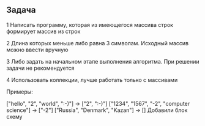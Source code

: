   ## Задача 
 
1  Написать программу, которая из имеющегося массива строк формирует массив из строк

2  Длина которых меньше либо равна 3 символам. Исходный массив можно ввести вручную

3  Либо задать на начальном этапе выполнения алгоритма. При решении задачи не рекомендуется

4  Использовать коллекции, лучше работать только с массивами


 Примеры:

 ["hello", "2", "world", ":-)"] -> ["2", ":-)"]
 ["1234", "1567", "-2", "computer science"] -> ["-2"]
 ["Russia", "Denmark", "Kazan"] -> []
 Добавили блок схему
 

